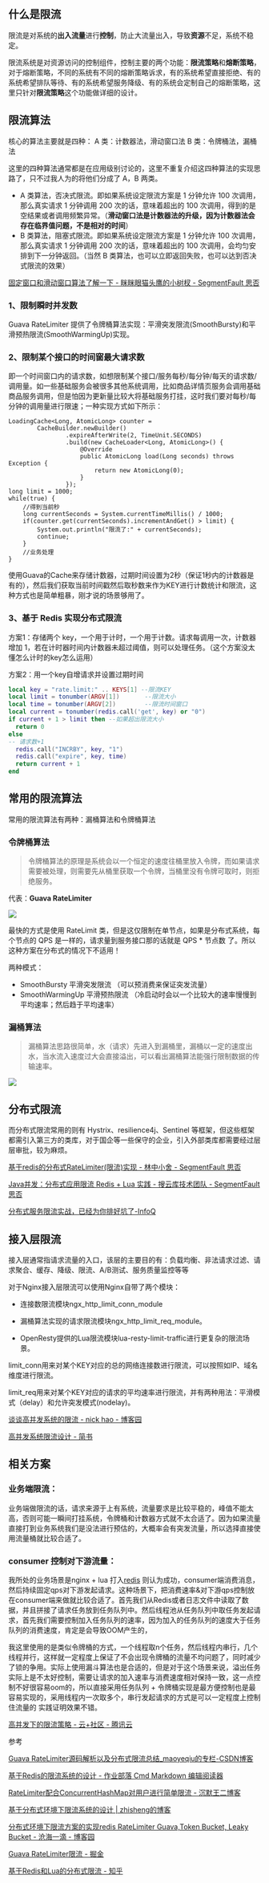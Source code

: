 ## 什么是限流

限流是对系统的**出入流量**进行**控制**，防止大流量出入，导致**资源**不足，系统不稳定。

限流系统是对资源访问的控制组件，控制主要的两个功能：**限流策略**和**熔断策略**，对于熔断策略，不同的系统有不同的熔断策略诉求，有的系统希望直接拒绝、有的系统希望排队等待、有的系统希望服务降级、有的系统会定制自己的熔断策略，这里只针对**限流策略**这个功能做详细的设计。

## 限流算法

核心的算法主要就是四种：
A 类：计数器法，滑动窗口法
B 类：令牌桶法，漏桶法

这里的四种算法通常都是在应用级别讨论的，这里不重复介绍这四种算法的实现思路了，只不过我人为的将他们分成了 A，B 两类。

- A 类算法，否决式限流。即如果系统设定限流方案是 1 分钟允许 100 次调用，那么真实请求 1 分钟调用 200 次的话，意味着超出的 100 次调用，得到的是空结果或者调用频繁异常。（**滑动窗口法是计数器法的升级，因为计数器法会存在临界值问题，不是相对的时间**）
- B 类算法，阻塞式限流。即如果系统设定限流方案是 1 分钟允许 100 次调用，那么真实请求 1 分钟调用 200 次的话，意味着超出的 100 次调用，会均匀安排到下一分钟返回。（当然 B 类算法，也可以立即返回失败，也可以达到否决式限流的效果）

[固定窗口和滑动窗口算法了解一下 \- 眯眯眼猫头鹰的小树杈 \- SegmentFault 思否](https://segmentfault.com/a/1190000016359991)

### 1、限制瞬时并发数

Guava RateLimiter 提供了令牌桶算法实现：平滑突发限流(SmoothBursty)和平滑预热限流(SmoothWarmingUp)实现。

### 2、限制某个接口的时间窗最大请求数

即一个时间窗口内的请求数，如想限制某个接口/服务每秒/每分钟/每天的请求数/调用量。如一些基础服务会被很多其他系统调用，比如商品详情页服务会调用基础商品服务调用，但是怕因为更新量比较大将基础服务打挂，这时我们要对每秒/每分钟的调用量进行限速；一种实现方式如下所示：

```
LoadingCache<Long, AtomicLong> counter =
        CacheBuilder.newBuilder()
                .expireAfterWrite(2, TimeUnit.SECONDS)
                .build(new CacheLoader<Long, AtomicLong>() {
                    @Override
                    public AtomicLong load(Long seconds) throws Exception {
                        return new AtomicLong(0);
                    }
                });
long limit = 1000;
while(true) {
    //得到当前秒
    long currentSeconds = System.currentTimeMillis() / 1000;
    if(counter.get(currentSeconds).incrementAndGet() > limit) {
        System.out.println("限流了:" + currentSeconds);
        continue;
    }
    //业务处理
}
```

使用Guava的Cache来存储计数器，过期时间设置为2秒（保证1秒内的计数器是有的），然后我们获取当前时间戳然后取秒数来作为KEY进行计数统计和限流，这种方式也是简单粗暴，刚才说的场景够用了。

### 3、基于 Redis 实现分布式限流

方案1：存储两个 key，一个用于计时，一个用于计数。请求每调用一次，计数器增加 1，若在计时器时间内计数器未超过阈值，则可以处理任务。（这个方案没太懂怎么计时的key怎么运用）

方案2：用一个key自增请求并设置过期时间

```lua
local key = "rate.limit:" .. KEYS[1] --限流KEY
local limit = tonumber(ARGV[1])       --限流大小
local time = tonumber(ARGV[2])        --限流时间窗口
local current = tonumber(redis.call('get', key) or "0")
if current + 1 > limit then --如果超出限流大小
  return 0
else
-- 请求数+1
  redis.call("INCRBY", key, "1")
  redis.call("expire", key, time)
  return current + 1
end
```

## 常用的限流算法

常用的限流算法有两种：漏桶算法和令牌桶算法

### 令牌桶算法

> 令牌桶算法的原理是系统会以一个恒定的速度往桶里放入令牌，而如果请求需要被处理，则需要先从桶里获取一个令牌，当桶里没有令牌可取时，则拒绝服务。

代表：**Guava RateLimiter**

![](https://image-hosting-lan.oss-cn-beijing.aliyuncs.com/java-ratelimiter-concurrent-hashmap-1.png)

最快的方式是使用 RateLimit 类，但是这仅限制在单节点，如果是分布式系统，每个节点的 QPS 是一样的，请求量到服务接口那的话就是 QPS * 节点数 了。所以这种方案在分布式的情况下不适用！

两种模式：

- SmoothBursty 平滑突发限流 （可以预消费来保证突发流量）
- SmoothWarmingUp 平滑预热限流 （冷启动时会以一个比较大的速率慢慢到平均速率；然后趋于平均速率）

### 漏桶算法

> 漏桶算法思路很简单，水（请求）先进入到漏桶里，漏桶以一定的速度出水，当水流入速度过大会直接溢出，可以看出漏桶算法能强行限制数据的传输速率。

![](https://image-hosting-lan.oss-cn-beijing.aliyuncs.com/leaky_bucket.png)



## 分布式限流

而分布式限流常用的则有 Hystrix、resilience4j、Sentinel 等框架，但这些框架都需引入第三方的类库，对于国企等一些保守的企业，引入外部类库都需要经过层层审批，较为麻烦。

[基于redis的分布式RateLimiter\(限流\)实现 \- 林中小舍 \- SegmentFault 思否](https://segmentfault.com/a/1190000012947169)

[Java并发：分布式应用限流 Redis \+ Lua 实践 \- 搜云库技术团队 \- SegmentFault 思否](https://segmentfault.com/a/1190000016042927)

[分布式服务限流实战，已经为你排好坑了\-InfoQ](https://www.infoq.cn/article/Qg2tX8fyw5Vt-f3HH673)

## 接入层限流

接入层通常指请求流量的入口，该层的主要目的有：负载均衡、非法请求过滤、请求聚合、缓存、降级、限流、A/B测试、服务质量监控等等

对于Nginx接入层限流可以使用Nginx自带了两个模块：

- 连接数限流模块ngx_http_limit_conn_module

- 漏桶算法实现的请求限流模块ngx_http_limit_req_module。

- OpenResty提供的Lua限流模块lua-resty-limit-traffic进行更复杂的限流场景。

limit_conn用来对某个KEY对应的总的网络连接数进行限流，可以按照如IP、域名维度进行限流。

limit_req用来对某个KEY对应的请求的平均速率进行限流，并有两种用法：平滑模式（delay）和允许突发模式(nodelay)。

[谈谈高并发系统的限流 \- nick hao \- 博客园](https://www.cnblogs.com/haoxinyue/p/6792309.html)

[高并发系统限流设计 \- 简书](https://www.jianshu.com/p/d6fb865b970b)

## 相关方案

### 业务端限流：

业务端做限流的话，请求来源于上有系统，流量要求是比较平稳的，峰值不能太高，否则可能一瞬间打挂系统，令牌桶和计数器方式就不太合适了。因为如果流量直接打到业务系统我们是没法进行预估的，大概率会有突发流量，所以选择直接使用流量桶就比较合适了。

### consumer 控制对下游流量：

我所处的业务场景是nginx + lua 打入[redis](https://cloud.tencent.com/product/crs?from=10680) 则认为成功，consumer端消费消息，然后持续固定qps对下游发起请求。这种场景下，把消费速率&对下游qps控制放在consumer端来做就比较合适了。首先我们从Redis或者日志文件中读取了数据，并且拼接了请求任务放到任务队列中。然后线程池从任务队列中取任务发起请求，首先我们需要控制加入任务队列的速率，因为加入的任务队列的速度大于任务队列的消费速度，肯定是会导致OOM产生的，

我这里使用的是类似令牌桶的方式，一个线程取n个任务，然后线程内串行，几个线程并行，这样就一定程度上保证了不会出现令牌桶的流量不均问题了，同时减少了锁的争用。实际上使用漏斗算法也是合适的，但是对于这个场景来说，溢出任务实际上是不太好控制，需要让请求的加入速率与消费速度相对保持一致，这一点控制不好很容易oom的，所以直接采用任务队列 + 令牌桶实现是最方便控制也是最容易实现的，采用线程内一次取多个，串行发起请求的方式是可以一定程度上控制住流量的 实践证明效果不错。

[高并发下的限流策略 \- 云\+社区 \- 腾讯云](https://cloud.tencent.com/developer/article/1477216)

参考

[Guava RateLimiter源码解析以及分布式限流总结\_maoyeqiu的专栏\-CSDN博客](https://blog.csdn.net/maoyeqiu/article/details/97493765)

[基于Redis的限流系统的设计 \- 作业部落 Cmd Markdown 编辑阅读器](https://www.zybuluo.com/kay2/note/949160)

[RateLimiter配合ConcurrentHashMap对用户进行简单限流 \- 沉默王二博客](http://www.itwanger.com/java/2019/12/09/java-ratelimiter-concurrent-hashmap.html)

[基于分布式环境下限流系统的设计 \| zhisheng的博客](http://www.54tianzhisheng.cn/2017/11/18/flow-control/)

[分布式环境下限流方案的实现redis RateLimiter Guava,Token Bucket, Leaky Bucket \- 沧海一滴 \- 博客园](https://www.cnblogs.com/softidea/p/6229543.html)

[Guava RateLimiter限流 \- 掘金](https://juejin.im/post/5c7510f3518825625e4ae41b)

[基于Redis和Lua的分布式限流 \- 知乎](https://zhuanlan.zhihu.com/p/61661082)